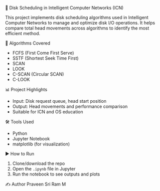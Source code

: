 💽 Disk Scheduling in Intelligent Computer Networks (ICN)

This project implements disk scheduling algorithms used in Intelligent Computer Networks to manage and optimize disk I/O operations. It helps compare total head movements across algorithms to identify the most efficient method.

📌 Algorithms Covered
- FCFS (First Come First Serve)
- SSTF (Shortest Seek Time First)
- SCAN
- LOOK
- C-SCAN (Circular SCAN)
- C-LOOK

📊 Project Highlights
- Input: Disk request queue, head start position
- Output: Head movements and performance comparison
- Suitable for ICN and OS education

🛠️ Tools Used
- Python
- Jupyter Notebook
- matplotlib (for visualization)

▶️ How to Run
1. Clone/download the repo
2. Open the `.ipynb` file in Jupyter
3. Run the notebook to see outputs and plots

✍️ Author
Praveen Sri Ram M
